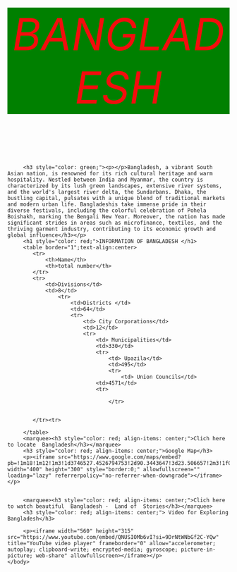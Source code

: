 <html>
    <head>
        <title> Style text</title>
    </head>
    <body><marquee></marquee><h6><p style="color:rgb(244, 13, 13) ;text-align: center;background-color: green;font-size: 100px;"> BANGLADESH</p></h6><marquee></marquee> 
        
         <h3 style="color: green;"><p></p>Bangladesh, a vibrant South Asian nation, is renowned for its rich cultural heritage and warm hospitality. Nestled between India and Myanmar, the country is characterized by its lush green landscapes, extensive river systems, and the world's largest river delta, the Sundarbans. Dhaka, the bustling capital, pulsates with a unique blend of traditional markets and modern urban life. Bangladeshis take immense pride in their diverse festivals, including the colorful celebration of Pohela Boishakh, marking the Bengali New Year. Moreover, the nation has made significant strides in areas such as microfinance, textiles, and the thriving garment industry, contributing to its economic growth and global influence</h3></p>
         <h1 style="color: red;">INFORMATION OF BANGLADESH </h1>
         <table border="1";text-align:center>
            <tr>
                <th>Name</th>
                <th>total number</th>
            </tr>
            <tr>
                <td>Divisions</td>
                <td>8</td>
                    <tr>
                        <td>Districts </td>
                        <td>64</td>
                        <tr>
                            <td> City Corporations</td>
                            <td>12</td>   
                            <tr>
                                <td> Municipalities</td>
                                <td>330</td>   
                                <tr>
                                    <td> Upazila</td>
                                    <td>495</td> 
                                    <tr>
                                        <td> Union Councils</td>
                                <td>4571</td>   
                                <tr>

                                    </tr>
                                     

            </tr><tr>
                        
         </table>
         <marquee><h3 style="color: red; align-items: center;">Clich here to locate  Bangladesh</h3></marquee>
         <h3 style="color: red; align-items: center;">Google Map</h3>
         <p><iframe src="https://www.google.com/maps/embed?pb=!1m18!1m12!1m3!1d3746527.4526794753!2d90.3443647!3d23.506657!2m3!1f0!2f0!3f0!3m2!1i1024!2i768!4f13.1!3m3!1m2!1s0x30adaaed80e18ba7%3A0xf2d28e0c4e1fc6b!2sBangladesh!5e0!3m2!1sen!2sbd!4v1703789266436!5m2!1sen!2sbd" width="400" height="300" style="border:0;" allowfullscreen="" loading="lazy" referrerpolicy="no-referrer-when-downgrade"></iframe></p>
        
         
         <marquee><h3 style="color: red; align-items: center;">Clich here to watch beautiful  Bangladesh -  Land of  Stories</h3></marquee>
         <h3 style="color: red; align-items: center;"> Video for Exploring Bangladesh</h3>

         <p><iframe width="560" height="315" src="https://www.youtube.com/embed/QNUSIOMb6vI?si=9DrNtWNbGf2C-YQw" title="YouTube video player" frameborder="0" allow="accelerometer; autoplay; clipboard-write; encrypted-media; gyroscope; picture-in-picture; web-share" allowfullscreen></iframe></p>
    </body>
</html>
